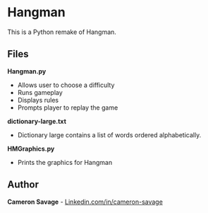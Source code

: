 # Hangman

This is a Python remake of Hangman.

## Files

**Hangman.py**

* Allows user to choose a difficulty
* Runs gameplay
* Displays rules
* Prompts player to replay the game

**dictionary-large.txt**

* Dictionary large contains a list of words ordered alphabetically.

**HMGraphics.py**

* Prints the graphics for Hangman

## Author

**Cameron Savage** - [Linkedin.com/in/cameron-savage](https://www.linkedin.com/in/cameron-savage/)
